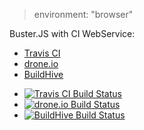 > environment: "browser"

Buster.JS with CI WebService:

* [Travis CI][]
* [drone.io][]
* [BuildHive][]

[Travis CI]: https://travis-ci.org/  "Travis CI - Free Hosted Continuous Integration Platform for the Open Source Community"
[drone.io]: https://drone.io/  "Hosted Continuous Integration and Deployment for your Github, Bitbucket and Google Code projects. Supports 12+ languages including Node, Scala, Dart, and Golang."
[BuildHive]: https://buildhive.cloudbees.com/  "BuildHive: Cloud Continuous Integration"
[Jepso CI]: https://jepso-ci.com/  "JEPSO CI"

* [![Travis CI Build Status](https://travis-ci.org/azu/Browser_CI_as_a_Service.png?branch=master)](https://travis-ci.org/azu/Browser_CI_as_a_Service)
* [![drone.io Build Status](https://drone.io/github.com/azu/Browser_CI_as_a_Service/status.png)](https://drone.io/github.com/azu/Browser_CI_as_a_Service/latest)
* [![BuildHive Build Status](https://buildhive.cloudbees.com/job/azu/job/Browser_CI_as_a_Service/badge/icon)](https://buildhive.cloudbees.com/job/azu/job/Browser_CI_as_a_Service/)